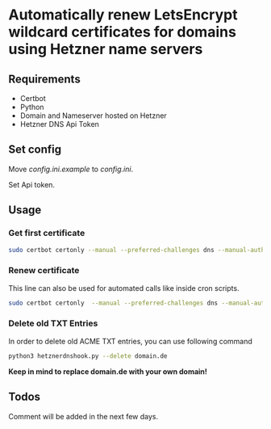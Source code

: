 # Automatically renew LetsEncrypt wildcard certificates for domains using Hetzner name servers

## Requirements

- Certbot
- Python
- Domain and Nameserver hosted on Hetzner
- Hetzner DNS Api Token

## Set config

Move *config.ini.example* to *config.ini*.

Set Api token.

## Usage

### Get first certificate

```bash
sudo certbot certonly --manual --preferred-challenges dns --manual-auth-hook ./hetznerdnshook.py -d domain.de -d *.domain.de
```

### Renew certificate

This line can also be used for automated calls like inside cron scripts.

```bash
sudo certbot certonly  --manual --preferred-challenges dns --manual-auth-hook ./hetznerdnshook.py -d domain.de -d *.domain.de --dry-run --agree-tos  --manual-public-ip-logging-ok
```

### Delete old TXT Entries

In order to delete old ACME TXT entries, you can use following command

```bash
python3 hetznerdnshook.py --delete domain.de
```

**Keep in mind to replace domain.de with your own domain!**

## Todos
Comment will be added in the next few days.

